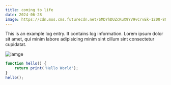```yaml
---
title: coming to life
date: 2024-06-28
image: https://cdn.mos.cms.futurecdn.net/SMDYhDUZcKuX9YV9vCrvEk-1200-80.jpg
---
```


This is an example log entry. It contains log information. Lorem ipsum dolor sit amet, qui minim labore adipisicing minim sint cillum sint consectetur cupidatat.


![iamge](https://cdn.mos.cms.futurecdn.net/SMDYhDUZcKuX9YV9vCrvEk-1200-80.jpg)


```javascript
function hello() {
    return print('Hello World');
}
hello();
```


